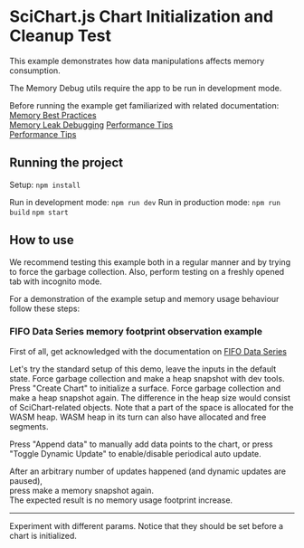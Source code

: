# SciChart.js Chart Initialization and Cleanup Test

This example demonstrates how data manipulations affects memory consumption.

The Memory Debug utils require the app to be run in development mode.

Before running the example get familiarized with related documentation:  
[Memory Best Practices](https://www.scichart.com/documentation/js/current/webframe.html#MemoryBestPractices.html)  
[Memory Leak Debugging](https://www.scichart.com/documentation/js/current/webframe.html#MemoryLeakDebugging.html)
[Performance Tips](../MemoryManagementCheatSheet.md)  
[Performance Tips](../PerformanceCheatSheet.md)

## Running the project

Setup:
`npm install`

Run in development mode:
`npm run dev`
Run in production mode:
`npm run build`
`npm start`

## How to use

We recommend testing this example both in a regular manner and by trying to force the garbage collection.
Also, perform testing on a freshly opened tab with incognito mode.

For a demonstration of the example setup and memory usage behaviour follow these steps:

### FIFO Data Series memory footprint observation example

First of all, get acknowledged with the documentation on [FIFO Data Series](https://www.scichart.com/documentation/js/current/webframe.html#DataSeries_RealtimeUpdates.html)

Let's try the standard setup of this demo, leave the inputs in the default state.
Force garbage collection and make a heap snapshot with dev tools.
Press "Create Chart" to initialize a surface.
Force garbage collection and make a heap snapshot again.
The difference in the heap size would consist of SciChart-related objects. Note that a part of the space is allocated for the WASM heap. WASM heap in its turn can also have allocated and free segments.

Press "Append data" to manually add data points to the chart,
or press "Toggle Dynamic Update" to enable/disable periodical auto update.

After an arbitrary number of updates happened (and dynamic updates are paused),  
press make a memory snapshot again.  
The expected result is no memory usage footprint increase.

---

Experiment with different params.
Notice that they should be set before a chart is initialized.
